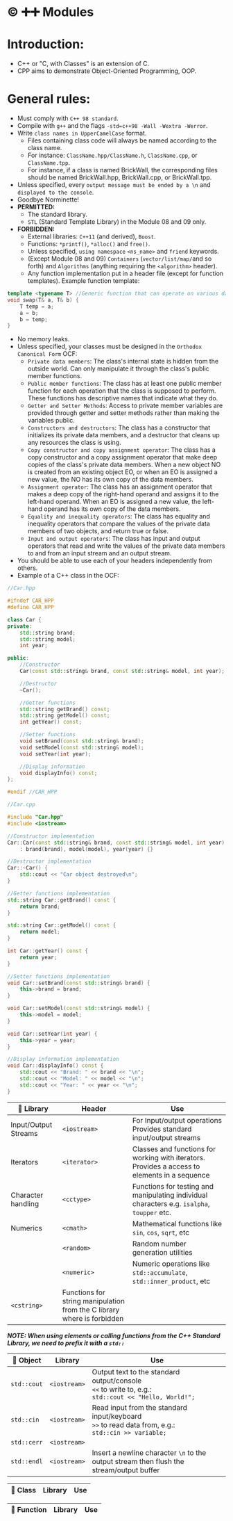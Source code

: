 # ©️ ➕➕ Modules

# Introduction:
- C++ or "C, with Classes" is an extension of C.
- CPP aims to demonstrate Object-Oriented Programming, OOP. 


# General rules:
- Must comply with `C++ 98 standard`.
- Compile with `g++` and the flags `-std=c++98 -Wall -Wextra -Werror`.
- Write `class names in UpperCamelCase` format.
	- Files containing class code will always be named according to the class name.
	- For instance: `ClassName.hpp/ClassName.h`, `ClassName.cpp`, or `ClassName.tpp`. 
	- For instance, if a class is named BrickWall, the corresponding files should be named BrickWall.hpp, BrickWall.cpp, or BrickWall.tpp.
- Unless specified, every `output message must be ended by a \n` and `displayed to the console`.
- Goodbye Norminette!
- **PERMITTED:**
	- The standard library.
	- `STL` (Standard Template Library) in the Module 08 and 09 only.
- **FORBIDDEN:**
	- External libraries: `C++11` (and derived), `Boost`.
	- Functions: `*printf()`, `*alloc()` and `free()`.
	- Unless specified, `using namespace` `<ns_name>` and `friend` keywords.
	- (Except Module 08 and 09) `Containers` (`vector/list/map/`and so forth) and `Algorithms` (anything requiring the `<algorithm>` header).
	- Any function implementation put in a header file (except for function templates). Example function template:
```c++
template <typename T> //Generic function that can operate on various data types. `T` for type
void swap(T& a, T& b) {
    T temp = a;
    a = b;
    b = temp;
}
```
- No memory leaks.
- Unless specified, your classes must be designed in the `Orthodox Canonical Form` OCF:
	- `Private data members`:
	The class's internal state is hidden from the outside world. Can only manipulate it through the class's public member functions.
	- `Public member functions`:
	The class has at least one public member function for each operation that the class is supposed to perform. These functions has descriptive names that indicate what they do.
	- `Getter and Setter Methods`: 
	Access to private member variables are provided through getter and setter methods rather than making the variables public.
	- `Constructors and destructors`:
	The class has a constructor that initializes its private data members, and a destructor that cleans up any resources the class is using.
	- `Copy constructor and copy assignment operator`: 
	The class has a copy constructor and a copy assignment operator that make deep copies of the class's private data members. When a new object NO is created from an existing object EO, or when an EO is assigned a new value, the NO has its own copy of the data members.
	- `Assignment operator`: 
	The class has an assignment operator that makes a deep copy of the right-hand operand and assigns it to the left-hand operand. When an EO is assigned a new value, the left-hand operand has its own copy of the data members.
	- `Equality and inequality operators`:
	The class has equality and inequality operators that compare the values of the private data members of two objects, and return true or false.
	- `Input and output operators`:
	The class has input and output operators that read and write the values of the private data members to and from an input stream and an output stream.
- You should be able to use each of your headers independently from others.
- Example of a C++ class in the OCF:
```C++
//Car.hpp

#ifndef CAR_HPP
#define CAR_HPP

class Car {
private:
    std::string brand;
    std::string model;
    int year;

public:
    //Constructor
    Car(const std::string& brand, const std::string& model, int year);

    //Destructor
    ~Car();

    //Getter functions
    std::string getBrand() const;
    std::string getModel() const;
    int getYear() const;

    //Setter functions
    void setBrand(const std::string& brand);
    void setModel(const std::string& model);
    void setYear(int year);

    //Display information
    void displayInfo() const;
};

#endif //CAR_HPP
```

```C++
//Car.cpp

#include "Car.hpp"
#include <iostream>

//Constructor implementation
Car::Car(const std::string& brand, const std::string& model, int year)
    : brand(brand), model(model), year(year) {}

//Destructor implementation
Car::~Car() {
    std::cout << "Car object destroyed\n";
}

//Getter functions implementation
std::string Car::getBrand() const {
    return brand;
}

std::string Car::getModel() const {
    return model;
}

int Car::getYear() const {
    return year;
}

//Setter functions implementation
void Car::setBrand(const std::string& brand) {
    this->brand = brand;
}

void Car::setModel(const std::string& model) {
    this->model = model;
}

void Car::setYear(int year) {
    this->year = year;
}

//Display information implementation
void Car::displayInfo() const {
    std::cout << "Brand: " << brand << "\n";
    std::cout << "Model: " << model << "\n";
    std::cout << "Year: " << year << "\n";
}
```

| 🔸 **Library** | Header | Use |
| --- | --- | --- |
| Input/Output Streams | `<iostream>` | For Input/output operations <br>Provides standard input/output streams |
| Iterators | `<iterator>` | Classes and functions for working with iterators. <br>Provides a access to elements in a sequence |
| Character handling | `<cctype>` | Functions for testing and manipulating individual characters e.g. `isalpha`, `toupper` etc. |
| Numerics | `<cmath>` | Mathematical functions like `sin`, `cos`, `sqrt`, etc |
| | `<random>` | Random number generation utilities |
| | `<numeric>` | Numeric operations like `std::accumulate`, `std::inner_product`, etc |
| `<cstring>` |  Functions for string manipulation from the C library where <string> is forbidden|


***NOTE: When using elements or calling functions from the C++ Standard Library, we need to prefix it with a `std::`***

| 🔸 **Object** | Library | Use |
| --- | --- | --- |
| `std::cout` | `<iostream>` | Output text to the standard output/console <br>`<<` to write to, e.g.: <br>`std::cout << "Hello, World!";` |
| `std::cin` | `<iostream>` | Read input from the standard input/keyboard <br>`>>` to read data from, e.g.: <br>`std::cin >> variable;` |
| `std::cerr` | `<iostream>` | |
| `std::endl` | `<iostream>` | Insert a newline character `\n` to the output stream then flush the stream/output buffer |


| 🔸 **Class** | Library | Use |
| --- | --- | --- |


| 🔸 **Function** | Library | Use |
| --- | --- | --- |

